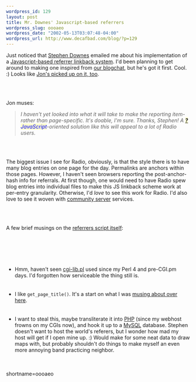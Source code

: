 ```yaml
--- 
wordpress_id: 129
layout: post
title: Mr. Downes' Javascript-based referrers
wordpress_slug: oooaeo
wordpress_date: "2002-05-13T03:07:48-04:00"
wordpress_url: http://www.decafbad.com/blog/?p=129
---
```

<p>
Just noticed that <a href="http://www.downes.ca/">Stephen Downes</a> emailed me about his implementation of a <a href="http://www.downes.ca/referrers.htm">Javascript-based referrer linkback system</a>.  I'd been planning to get around to making one inspired from <a href="http://www.decafbad.com/news_archives/000141.phtml">our blogchat</a>, but he's got it first.  Cool.  :)  Looks like <a href="http://radio.weblogs.com/0100887/2002/05/12.html#a234">Jon's picked up on it, too</a>.  
</p>
<br /><br />
<p>
Jon muses:<blockquote><i>I haven't yet looked into what it will take to make the reporting item- rather than page-specific. It's doable, I'm sure. Thanks, Stephen! A <span style='background : #FFFFCE;'><a href="http://www.decafbad.com/twiki/bin/edit/Main/JavaScript?topicparent=Main.FilterData"><b>?</b></a><font color="#0000FF">JavaScript</font></span>-oriented solution like this will appeal to a lot of Radio users.</i></blockquote>
</p>
<br /><br />
<p>
The biggest issue I see for Radio, obviously, is that the style there is to have many blog entries on one page for the day.  Permalinks are anchors within those pages.  However, I haven't seen browsers reporting the post-anchor-hash info for referrals.  At first though, one would need to have Radio spew blog entries into individual files to make this JS linkback scheme work at per-entry granularity.  Otherwise, I'd <i>love</i> to see this work for Radio.  I'd also love to see it woven with <a href="http://rcs.userland.com/">community server</a> services.
</p>
<br /><br />
<p>
A few brief musings on the <a href="http://www.downes.ca/referrers.txt">referrers script itself</a>:
</p>
<br /><br />
<ul>
<br /><br />
<li>
Hmm, haven't seen <a href="http://cgi-lib.berkeley.edu/">cgi-lib.pl</a> used since my Perl 4 and pre-CGI.pm days.  I'd forgotten how serviceable the thing still is.
</li>
<br /><br />
<li>
I like <code>get_page_title()</code>.  It's a start on what I was <a href="http://www.decafbad.com/news_archives/000142.phtml">musing about over here</a>.
</li>
<br /><br />
<li>
I want to steal this, maybe transliterate it into <a href="http://www.decafbad.com/twiki/bin/view/Main/PHP">PHP</a> (since my webhost frowns on my CGIs now), and hook it up to a <a href="http://www.decafbad.com/twiki/bin/view/Main/MySQL">MySQL</a> database.  Stephen doesn't want to host the world's referers, but I wonder how mad my host will get if I open mine up.  :)  Would make for some neat data to draw maps with, but probably shouldn't do things to make myself an even more annoying band practicing neighbor.
</li>
<br /><br />
</ul>
<!--more-->
shortname=oooaeo

